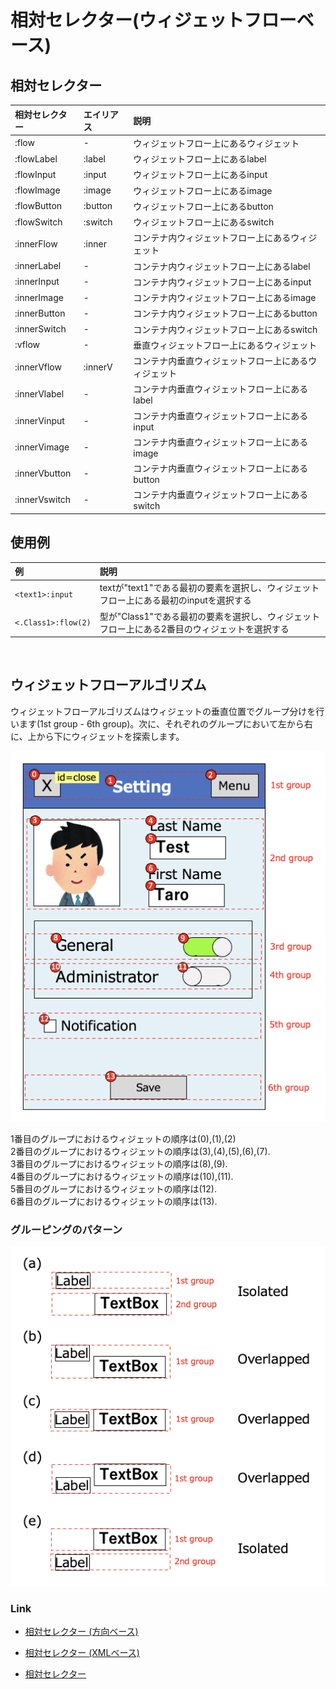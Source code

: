 # 相対セレクター(ウィジェットフローベース)

## 相対セレクター

| 相対セレクター       | エイリアス   | 説明                         |
|:--------------|:--------|:---------------------------|
| :flow         | -       | ウィジェットフロー上にあるウィジェット        |
| :flowLabel    | :label  | ウィジェットフロー上にあるlabel         |
| :flowInput    | :input  | ウィジェットフロー上にあるinput         |
| :flowImage    | :image  | ウィジェットフロー上にあるimage         |
| :flowButton   | :button | ウィジェットフロー上にあるbutton        |
| :flowSwitch   | :switch | ウィジェットフロー上にあるswitch        |
| :innerFlow    | :inner  | コンテナ内ウィジェットフロー上にあるウィジェット   |
| :innerLabel   | -       | コンテナ内ウィジェットフロー上にあるlabel    |
| :innerInput   | -       | コンテナ内ウィジェットフロー上にあるinput    |
| :innerImage   | -       | コンテナ内ウィジェットフロー上にあるimage    |
| :innerButton  | -       | コンテナ内ウィジェットフロー上にあるbutton   |
| :innerSwitch  | -       | コンテナ内ウィジェットフロー上にあるswitch   |
| :vflow        | -       | 垂直ウィジェットフロー上にあるウィジェット      |
| :innerVflow   | :innerV | コンテナ内垂直ウィジェットフロー上にあるウィジェット |
| :innerVlabel  | -       | コンテナ内垂直ウィジェットフロー上にあるlabel  |
| :innerVinput  | -       | コンテナ内垂直ウィジェットフロー上にあるinput  |
| :innerVimage  | -       | コンテナ内垂直ウィジェットフロー上にあるimage  |
| :innerVbutton | -       | コンテナ内垂直ウィジェットフロー上にあるbutton |
| :innerVswitch | -       | コンテナ内垂直ウィジェットフロー上にあるswitch |

## 使用例

| 例                   | 説明                                                  |
|:--------------------|:----------------------------------------------------|
| `<text1>:input`     | textが"text1"である最初の要素を選択し、ウィジェットフロー上にある最初のinputを選択する |
| `<.Class1>:flow(2)` | 型が"Class1"である最初の要素を選択し、ウィジェットフロー上にある2番目のウィジェットを選択する |

<br>

## ウィジェットフローアルゴリズム

ウィジェットフローアルゴリズムはウィジェットの垂直位置でグループ分けを行います(1st group - 6th group)。次に、それぞれのグループにおいて左から右に、上から下にウィジェットを探索します。

![Widget flow](../../_images/widget_flow.png)

1番目のグループにおけるウィジェットの順序は(0),(1),(2) <br>
2番目のグループにおけるウィジェットの順序は(3),(4),(5),(6),(7). <br>
3番目のグループにおけるウィジェットの順序は(8),(9). <br>
4番目のグループにおけるウィジェットの順序は(10),(11). <br>
5番目のグループにおけるウィジェットの順序は(12). <br>
6番目のグループにおけるウィジェットの順序は(13). <br>

### グルーピングのパターン

![Widget flow Grouping](../../_images/widget_flow_grouping.png)

### Link

- [相対セレクター (方向ベース)](relative_selector_direction_ja.md)

- [相対セレクター (XMLベース)](relative_selector_xml_ja.md)


- [相対セレクター](relative_selector_ja.md)


